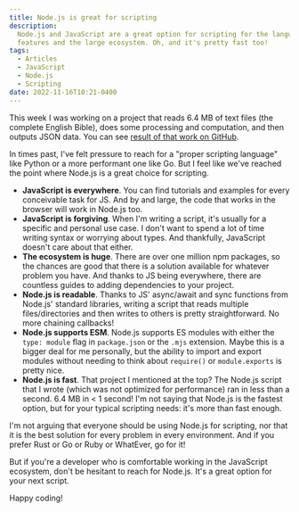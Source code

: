 ```yaml
---
title: Node.js is great for scripting
description:
  Node.js and JavaScript are a great option for scripting for the language
  features and the large ecosystem. Oh, and it's pretty fast too!
tags:
  - Articles
  - JavaScript
  - Node.js
  - Scripting
date: 2022-11-16T10:21-0400
---
```


This week I was working on a project that reads 6.4 MB of text files (the
complete English Bible), does some processing and computation, and then outputs
JSON data. You can see
[result of that work on GitHub](https://github.com/seanmcp/shama).

In times past, I've felt pressure to reach for a "proper scripting language"
like Python or a more performant one like Go. But I feel like we've reached the
point where Node.js is a great choice for scripting.

- **JavaScript is everywhere**. You can find tutorials and examples for every
  conceivable task for JS. And by and large, the code that works in the browser
  will work in Node.js too.
- **JavaScript is forgiving**. When I'm writing a script, it's usually for a
  specific and personal use case. I don't want to spend a lot of time writing
  syntax or worrying about types. And thankfully, JavaScript doesn't care about
  that either.
- **The ecosystem is huge**. There are over one million npm packages, so the
  chances are good that there is a solution available for whatever problem you
  have. And thanks to JS being everywhere, there are countless guides to adding
  dependencies to your project.
- **Node.js is readable**. Thanks to JS' async/await and sync functions from
  Node.js' standard libraries, writing a script that reads multiple
  files/directories and then writes to others is pretty straightforward. No more
  chaining callbacks!
- **Node.js supports ESM**. Node.js supports ES modules with either the
  `type: module` flag in `package.json` or the `.mjs` extension. Maybe this is a
  bigger deal for me personally, but the ability to import and export modules
  without needing to think about `require()` or `module.exports` is pretty nice.
- **Node.js is fast**. That project I mentioned at the top? The Node.js script
  that I wrote (which was not optimized for performance) ran in less than a
  second. 6.4 MB in < 1 second! I'm not saying that Node.js is the fastest
  option, but for your typical scripting needs: it's more than fast enough.

I'm not arguing that everyone should be using Node.js for scripting, nor that it
is the best solution for every problem in every environment. And if you prefer
Rust or Go or Ruby or WhatEver, go for it!

But if you're a developer who is comfortable working in the JavaScript
ecosystem, don't be hesitant to reach for Node.js. It's a great option for your
next script.

Happy coding!
